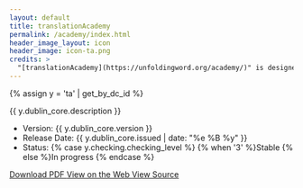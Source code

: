 ```yaml
---
layout: default
title: translationAcademy
permalink: /academy/index.html
header_image_layout: icon
header_image: icon-ta.png
credits: >
  "[translationAcademy](https://unfoldingword.org/academy/)" is designed by unfoldingWord and developed by the [Door43 World Missions Community](https://door43.org/) made available under a [Creative Commons Attribution-ShareAlike 4.0 International](https://creativecommons.org/licenses/by-sa/4.0/) license.
---
```


{% assign y = 'ta' | get_by_dc_id %}
<p>{{ y.dublin_core.description }}</p>

<ul>
 <li>Version: {{ y.dublin_core.version }}</li>
 <li>Release Date: {{ y.dublin_core.issued | date: "%e %B %y" }}</li>
 <li>Status: {% case y.checking.checking_level %}
{% when '3' %}Stable {% else %}In progress
{% endcase %}</li>
</ul>

<div class="text-center">
 <p>
  <a class="btn btn-dark btn-sm" href="http://cdn.door43.org/en/ta/v{{ y.dublin_core.version }}/pdf/en_ta_v{{ y.dublin_core.version }}.pdf" title="tA Version {{ y.dublin_core.version }} PDF">
   <i class="fa fa-file-pdf-o"></i> Download PDF
  </a>
  <a class="btn btn-dark btn-sm" href="https://live.door43.org/u/Door43/en_ta/eccd2b1a6f/index.html" title="tA Version {{ y.dublin_core.version }} Web">
   <i class="fa fa-globe"></i> View on the Web
  </a>
  <a class="btn btn-dark btn-sm" href="{{ y.dublin_core.url }}" title="tA Version {{ y.dublin_core.version }} Source">
   <i class="fa fa-archive"></i> View Source
  </a>
</p>
</div>
